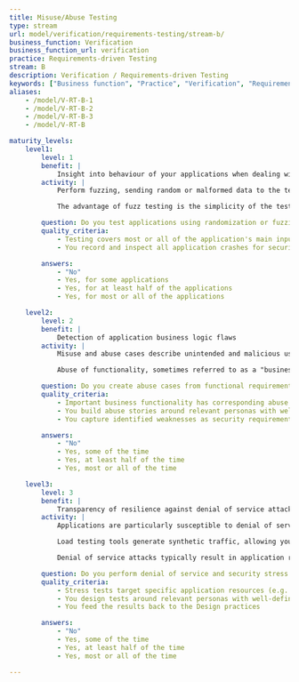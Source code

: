 ```yaml
---
title: Misuse/Abuse Testing
type: stream
url: model/verification/requirements-testing/stream-b/
business_function: Verification
business_function_url: verification
practice: Requirements-driven Testing
stream: B
description: Verification / Requirements-driven Testing
keywords: ["Business function", "Practice", "Verification", "Requirements-driven Testing"]
aliases:
    - /model/V-RT-B-1
    - /model/V-RT-B-2
    - /model/V-RT-B-3
    - /model/V-RT-B

maturity_levels:
    level1:
        level: 1
        benefit: |
            Insight into behaviour of your applications when dealing with unexpected input
        activity: |
            Perform fuzzing, sending random or malformed data to the test subject in an attempt to make it crash. Fuzz testing or Fuzzing is a Black Box software testing technique, which consists of finding implementation bugs using automated malformed or semi-malformed data injection. Cover at least a minimum fuzzing for vulnerabilities against the main input parameters of the application.

            The advantage of fuzz testing is the simplicity of the test design, and its lack of preconceptions about system behavior. The stochastic approach results in bugs that human eyes or structured testing would often miss. It is also one of the few means of assessing the quality of a closed system (such as a SIP phone). The simplicity of fuzzing a target is offset by the difficulty in accurately detecting and triaging crashes. Favour existing fuzzing tools and frameworks to leverage their supporting tooling.

        question: Do you test applications using randomization or fuzzing techniques?
        quality_criteria:
            - Testing covers most or all of the application's main input parameters
            - You record and inspect all application crashes for security impact on a best-effort basis

        answers:
            - "No"
            - Yes, for some applications
            - Yes, for at least half of the applications
            - Yes, for most or all of the applications

    level2:
        level: 2
        benefit: |
            Detection of application business logic flaws
        activity: |
            Misuse and abuse cases describe unintended and malicious use scenarios of the application, describing how an attacker could do this. Create misuse and abuse cases to misuse or exploit the weaknesses of controls in software features to attack an application. Use abuse-case models for an application to serve as fuel for identification of concrete security tests that directly or indirectly exploit the abuse scenarios.

            Abuse of functionality, sometimes referred to as a "business logic attack", depends on the design and implementation of application functions and features. An example is using a password reset flow to enumerate accounts. As part of business logic testing, identify the business rules that are important for the application and turn them into experiments to verify whether the application properly enforces the business rule. For example, on a stock trading application, is the attacker allowed to start a trade at the beginning of the day and lock in a price, hold the transaction open until the end of the day, then complete the sale if the stock price has risen or cancel if the price dropped?

        question: Do you create abuse cases from functional requirements and use them to drive security tests?
        quality_criteria:
            - Important business functionality has corresponding abuse cases
            - You build abuse stories around relevant personas with well-defined motivations and characteristics
            - You capture identified weaknesses as security requirements

        answers:
            - "No"
            - Yes, some of the time
            - Yes, at least half of the time
            - Yes, most or all of the time

    level3:
        level: 3
        benefit: |
            Transparency of resilience against denial of service attacks
        activity: |
            Applications are particularly susceptible to denial of service attacks. Perform denial of service and security stress testing against them in controlled conditions, preferably on application acceptance environments.

            Load testing tools generate synthetic traffic, allowing you to test the application's performance under heavy load. One important test is how many requests per second an application can handle while remaining within its performance requirements. Testing from a single IP address is still useful as it gives an indication of how many requests an attacker must generate to impact the application.

            Denial of service attacks typically result in application resource starvation or exhaustion. To determine if any resources can be used to create a denial of service, analyze each application resource to see how it can be exhausted. Prioritise actions unauthenticated user can do. Complement overall denial of service tests with security stress tests to perform actions or create conditions which cause delays, disruptions, or failures of the application under test.

        question: Do you perform denial of service and security stress testing?
        quality_criteria:
            - Stress tests target specific application resources (e.g. memory exhaustion by saving large amounts of data to a user session)
            - You design tests around relevant personas with well-defined capabilities (knowledge, resources)
            - You feed the results back to the Design practices

        answers:
            - "No"
            - Yes, some of the time
            - Yes, at least half of the time
            - Yes, most or all of the time

---
```


